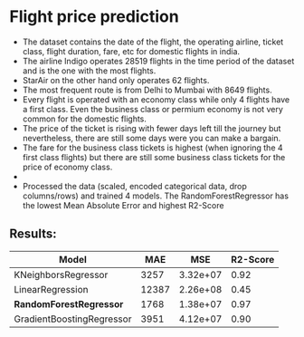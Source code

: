 # Flight price prediction

* The dataset contains the date of the flight, the operating airline, ticket class, flight duration, fare, etc for domestic flights in india.
* The airline Indigo operates 28519 flights in the time period of the dataset and is the one with the most flights.
* StarAir on the other hand only operates 62 flights.
* The most frequent route is from Delhi to Mumbai with 8649 flights.
* Every flight is operated with an economy class while only 4 flights have a first class. Even the business class or permium economy is not very common for the domestic flights.
* The price of the ticket is rising with fewer days left till the journey but nevertheless, there are still some days were you can make a bargain.
* The fare for the business class tickets is highest (when ignoring the 4 first class flights) but there are still some business class tickets for the price of economy class.
* 
* Processed the data (scaled, encoded categorical data, drop columns/rows) and trained 4 models. The RandomForestRegressor has the lowest Mean Absolute Error and highest R2-Score

## Results:
| Model | MAE | MSE | R2-Score |
| --- | --- | --- | --- |
| KNeighborsRegressor | 3257 | 3.32e+07 | 0.92 |
| LinearRegression | 12387 | 2.26e+08 | 0.45 |
| **RandomForestRegressor** | 1768 | 1.38e+07 | 0.97 |
| GradientBoostingRegressor | 3951 | 4.12e+07 | 0.90 |
